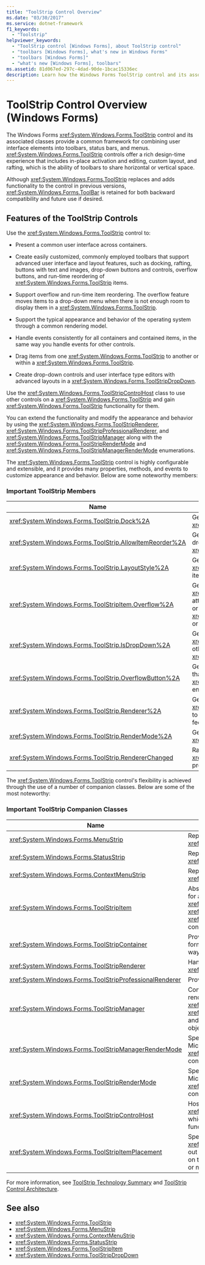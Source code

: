 ```yaml
---
title: "ToolStrip Control Overview"
ms.date: "03/30/2017"
ms.service: dotnet-framework
f1_keywords: 
  - "Toolstrip"
helpviewer_keywords: 
  - "ToolStrip control [Windows Forms], about ToolStrip control"
  - "toolbars [Windows Forms], what's new in Windows Forms"
  - "toolbars [Windows Forms]"
  - "what's new [Windows Forms], toolbars"
ms.assetid: 81d067ed-297c-4dad-90de-1bcac15336ec
description: Learn how the Windows Forms ToolStrip control and its associate classes provide a common framework for combining user interface elements.
---
```

# ToolStrip Control Overview (Windows Forms)

The Windows Forms <xref:System.Windows.Forms.ToolStrip> control and its associated classes provide a common framework for combining user interface elements into toolbars, status bars, and menus. <xref:System.Windows.Forms.ToolStrip> controls offer a rich design-time experience that includes in-place activation and editing, custom layout, and rafting, which is the ability of toolbars to share horizontal or vertical space.  
  
Although <xref:System.Windows.Forms.ToolStrip> replaces and adds functionality to the control in previous versions, <xref:System.Windows.Forms.ToolBar> is retained for both backward compatibility and future use if desired.  
  
## Features of the ToolStrip Controls  

Use the <xref:System.Windows.Forms.ToolStrip> control to:  
  
- Present a common user interface across containers.  
  
- Create easily customized, commonly employed toolbars that support advanced user interface and layout features, such as docking, rafting, buttons with text and images, drop-down buttons and controls, overflow buttons, and run-time reordering of <xref:System.Windows.Forms.ToolStrip> items.  
  
- Support overflow and run-time item reordering. The overflow feature moves items to a drop-down menu when there is not enough room to display them in a <xref:System.Windows.Forms.ToolStrip>.  
  
- Support the typical appearance and behavior of the operating system through a common rendering model.  
  
- Handle events consistently for all containers and contained items, in the same way you handle events for other controls.  
  
- Drag items from one <xref:System.Windows.Forms.ToolStrip> to another or within a <xref:System.Windows.Forms.ToolStrip>.  
  
- Create drop-down controls and user interface type editors with advanced layouts in a <xref:System.Windows.Forms.ToolStripDropDown>.  
  
Use the <xref:System.Windows.Forms.ToolStripControlHost> class to use other controls on a <xref:System.Windows.Forms.ToolStrip> and gain <xref:System.Windows.Forms.ToolStrip> functionality for them.  
  
You can extend the functionality and modify the appearance and behavior by using the <xref:System.Windows.Forms.ToolStripRenderer>, <xref:System.Windows.Forms.ToolStripProfessionalRenderer>, and <xref:System.Windows.Forms.ToolStripManager> along with the <xref:System.Windows.Forms.ToolStripRenderMode> and <xref:System.Windows.Forms.ToolStripManagerRenderMode> enumerations.  
  
The <xref:System.Windows.Forms.ToolStrip> control is highly configurable and extensible, and it provides many properties, methods, and events to customize appearance and behavior. Below are some noteworthy members:  
  
### Important ToolStrip Members  
  
|Name|Description|  
|----------|-----------------|  
|<xref:System.Windows.Forms.ToolStrip.Dock%2A>|Gets or sets which edge of the parent container a <xref:System.Windows.Forms.ToolStrip> is docked to.|  
|<xref:System.Windows.Forms.ToolStrip.AllowItemReorder%2A>|Gets or sets a value indicating whether drag-and-drop and item reordering are handled privately by the <xref:System.Windows.Forms.ToolStrip> class.|  
|<xref:System.Windows.Forms.ToolStrip.LayoutStyle%2A>|Gets or sets a value indicating how the <xref:System.Windows.Forms.ToolStrip> lays out its items.|  
|<xref:System.Windows.Forms.ToolStripItem.Overflow%2A>|Gets or sets whether a <xref:System.Windows.Forms.ToolStripItem> is attached to the <xref:System.Windows.Forms.ToolStrip> or <xref:System.Windows.Forms.ToolStripOverflowButton> or can float between the two.|  
|<xref:System.Windows.Forms.ToolStrip.IsDropDown%2A>|Gets a value indicating whether a <xref:System.Windows.Forms.ToolStripItem> displays other items in a drop-down list when the <xref:System.Windows.Forms.ToolStripItem> is clicked.|  
|<xref:System.Windows.Forms.ToolStrip.OverflowButton%2A>|Gets the <xref:System.Windows.Forms.ToolStripItem> that is the overflow button for a <xref:System.Windows.Forms.ToolStrip> with overflow enabled.|  
|<xref:System.Windows.Forms.ToolStrip.Renderer%2A>|Gets or sets a <xref:System.Windows.Forms.ToolStripRenderer> used to customize the appearance and behavior (look and feel) of a <xref:System.Windows.Forms.ToolStrip>.|  
|<xref:System.Windows.Forms.ToolStrip.RenderMode%2A>|Gets or sets the painting styles to be applied to the <xref:System.Windows.Forms.ToolStrip>.|  
|<xref:System.Windows.Forms.ToolStrip.RendererChanged>|Raised when the <xref:System.Windows.Forms.ToolStrip.Renderer%2A> property changes.|  
  
The <xref:System.Windows.Forms.ToolStrip> control's flexibility is achieved through the use of a number of companion classes. Below are some of the most noteworthy:  
  
### Important ToolStrip Companion Classes  
  
|Name|Description|  
|----------|-----------------|  
|<xref:System.Windows.Forms.MenuStrip>|Replaces and adds functionality to the <xref:System.Windows.Forms.MainMenu> class.|  
|<xref:System.Windows.Forms.StatusStrip>|Replaces and adds functionality to the <xref:System.Windows.Forms.StatusBar> class.|  
|<xref:System.Windows.Forms.ContextMenuStrip>|Replaces and adds functionality to the <xref:System.Windows.Forms.ContextMenu> class.|  
|<xref:System.Windows.Forms.ToolStripItem>|Abstract base class that manages events and layout for all the elements that a <xref:System.Windows.Forms.ToolStrip>, <xref:System.Windows.Forms.ToolStripControlHost>, or <xref:System.Windows.Forms.ToolStripDropDown> can contain.|  
|<xref:System.Windows.Forms.ToolStripContainer>|Provides a container with a panel on each side of the form in which controls can be arranged in various ways.|  
|<xref:System.Windows.Forms.ToolStripRenderer>|Handles the painting functionality for <xref:System.Windows.Forms.ToolStrip> objects.|  
|<xref:System.Windows.Forms.ToolStripProfessionalRenderer>|Provides Microsoft Office-style appearance.|  
|<xref:System.Windows.Forms.ToolStripManager>|Controls <xref:System.Windows.Forms.ToolStrip> rendering and rafting, and the merging of <xref:System.Windows.Forms.MenuStrip>, <xref:System.Windows.Forms.ToolStripDropDownMenu>, and <xref:System.Windows.Forms.ToolStripMenuItem> objects.|  
|<xref:System.Windows.Forms.ToolStripManagerRenderMode>|Specifies the painting style (custom, Windows XP, or Microsoft Office Professional) applied to multiple <xref:System.Windows.Forms.ToolStrip> objects contained in a form.|  
|<xref:System.Windows.Forms.ToolStripRenderMode>|Specifies the painting style (custom, Windows XP, or Microsoft Office Professional) applied to one <xref:System.Windows.Forms.ToolStrip> object contained in a form.|  
|<xref:System.Windows.Forms.ToolStripControlHost>|Hosts other controls that are not specifically <xref:System.Windows.Forms.ToolStrip> controls but for which you want <xref:System.Windows.Forms.ToolStrip> functionality.|  
|<xref:System.Windows.Forms.ToolStripItemPlacement>|Specifies whether a <xref:System.Windows.Forms.ToolStripItem> is to be laid out on the main <xref:System.Windows.Forms.ToolStrip>, on the overflow <xref:System.Windows.Forms.ToolStrip>, or neither.|  
  
For more information, see [ToolStrip Technology Summary](toolstrip-technology-summary.md) and [ToolStrip Control Architecture](toolstrip-control-architecture.md).  
  
## See also

- <xref:System.Windows.Forms.ToolStrip>
- <xref:System.Windows.Forms.MenuStrip>
- <xref:System.Windows.Forms.ContextMenuStrip>
- <xref:System.Windows.Forms.StatusStrip>
- <xref:System.Windows.Forms.ToolStripItem>
- <xref:System.Windows.Forms.ToolStripDropDown>
